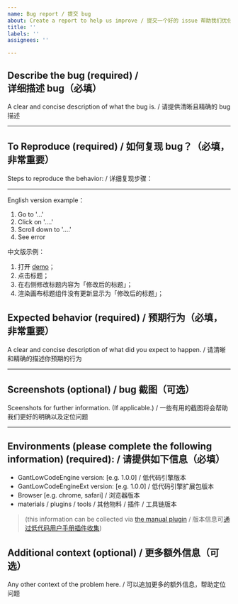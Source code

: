 ```yaml
---
name: Bug report / 提交 bug
about: Create a report to help us improve / 提交一个好的 issue 帮助我们优化引擎，[引擎的 issue 说明](https://lowcode-engine.cn/site/community/issue)
title: ''
labels: ''
assignees: ''

---
```


## **Describe the bug (required)** / **详细描述 bug（必填）**

A clear and concise description of what the bug is. / 请提供清晰且精确的 bug 描述

---

## **To Reproduce (required)** / **如何复现 bug？（必填，非常重要）**

Steps to reproduce the behavior: / 详细复现步骤：

---

English version example：
1. Go to '...'
2. Click on '....'
3. Scroll down to '....'
4. See error

中文版示例：
1. 打开 [demo](http://lowcode-engine.cn/demo)；
2. 点击标题；
3. 在右侧修改标题内容为「修改后的标题」；
4. 渲染画布标题组件没有更新显示为「修改后的标题」；

## **Expected behavior (required)** / **预期行为（必填，非常重要）**
A clear and concise description of what did you expect to happen. / 请清晰和精确的描述你预期的行为

---

## **Screenshots (optional)** / **bug 截图（可选）**
Sceenshots for further information. (If applicable.) / 一些有用的截图将会帮助我们更好的明确以及定位问题

---

## **Environments (please complete the following information) (required):** / **请提供如下信息（必填）**
 - GantLowCodeEngine version: [e.g. 1.0.0] / 低代码引擎版本
 - GantLowCodeEngineExt version: [e.g. 1.0.0] / 低代码引擎扩展包版本
 - Browser [e.g. chrome, safari] / 浏览器版本
 - materials / plugins / tools / 其他物料 / 插件 / 工具链版本

> (this information can be collected via [the manual plugin](https://img.alicdn.com/imgextra/i1/O1CN0115zonY1IsgbkZ2ir7_!!6000000000949-2-tps-3066-1650.png) / 版本信息可[通过低代码用户手册插件收集](https://img.alicdn.com/imgextra/i1/O1CN0115zonY1IsgbkZ2ir7_!!6000000000949-2-tps-3066-1650.png))

## **Additional context (optional)** / **更多额外信息（可选）**
Any other context of the problem here. / 可以追加更多的额外信息，帮助定位问题
